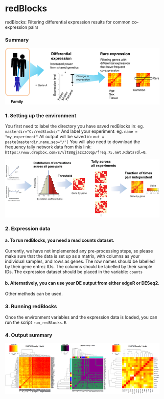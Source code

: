 # redBlocks

redBlocks: Filtering differential expression results for common co-expression pairs


### Summary
![summary](https://github.com/sarbal/redBlocks/blob/master/imgs/summary_method.png "Method summary")

### 1. Setting up the environment
You first need to label the directory you have saved redBlocks in: eg. ``` masterdir="C:/redBlocks/" ```
And label your experiment: eg. ``` name = "my_experiment" ```
All output will be saved in: ``` out = paste(masterdir,name,sep="/") ```
You will also need to download the frequency tally network data from this link: ``` https://www.dropbox.com/s/vlt88gjazx3c0qp/freq.75.net.Rdata?dl=0 ```.

![summary](https://github.com/sarbal/redBlocks/blob/master/imgs/freq_tally_net.png "Method summary")


### 2. Expression data
#### a. To run redBlocks, you need a read counts dataset.
Currently, we have not implemented any pre-processing steps, so please make sure that the data is
set up as a matrix, with columns as your individual samples, and rows as genes.
The row names should be labelled by their gene entrez IDs.
The columns should be labelled by their sample IDs.
The expression dataset should be placed in the variable: ``` counts ``` 

#### b. Alternatively, you can use your DE output from either edgeR or DESeq2. 
Other methods can be used. 

### 3. Running redBlocks
Once the environment variables and the expression data is loaded, you can run the
script ``` run_redBlocks.R ```. 


### 4. Output summary
![summary](https://github.com/sarbal/redBlocks/blob/master/imgs/summary_output.png "Method summary")


